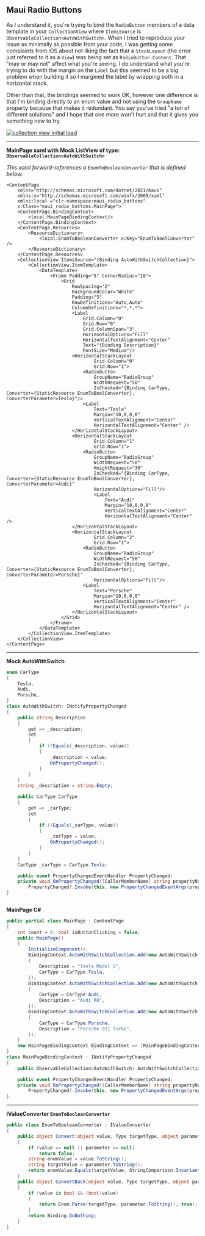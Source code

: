 ## Maui Radio Buttons

As I understand it, you're trying to bind the `RadioButton` members of a data template in your `CollectionView` where `ItemsSource` is `ObservableCollection<AutoWithSwitch>`. When I tried to reproduce your issue as minimally as possible from your code,  I was getting some complaints from iOS about not liking the fact that a `StackLayout` (the error just referred to it as a `View`) was being set as `RadioButton.Content`. That "may or may not" affect what you're seeing. I do understand what you're trying to do with the margin on the `Label` but this seemed to be a big problem when building it so I margined the label by wrapping both in a horizontal stack. 

Other than that, the bindings seemed to work OK, however one difference is that I'm binding directly to an enum value and not using the `GroupName` property because that makes it redundant. You say you've tried "a ton of different solutions" and I hope that one more won't hurt and that it gives you something new to try.

[![collection view initial load][1]][1]
___

**MainPage xaml with Mock ListView of type: `ObservableCollection<AutoWithSwitch>`**

_This xaml forward-references a `EnumToBooleanConverter` that is defined below._

```xaml
<ContentPage 
    xmlns="http://schemas.microsoft.com/dotnet/2021/maui"             
    xmlns:x="http://schemas.microsoft.com/winfx/2009/xaml"             
    xmlns:local ="clr-namespace:maui_radio_buttons"             
    x:Class="maui_radio_buttons.MainPage">
    <ContentPage.BindingContext>
        <local:MainPageBindingContext/>
    </ContentPage.BindingContext>
    <ContentPage.Resources>
        <ResourceDictionary>
            <local:EnumToBooleanConverter x:Key="EnumToBoolConverter" />
        </ResourceDictionary>
    </ContentPage.Resources>
    <CollectionView ItemsSource="{Binding AutoWithSwitchCollection}">
        <CollectionView.ItemTemplate>
            <DataTemplate>
                <Frame Padding="5" CornerRadius="10">
                    <Grid    
                        RowSpacing="2"
                        BackgroundColor="White" 
                        Padding="5"
                        RowDefinitions="Auto,Auto"
                        ColumnDefinitions="*,*,*">
                        <Label 
                            Grid.Column="0"
                            Grid.Row="0"
                            Grid.ColumnSpan="3"
                            HorizontalOptions="Fill"
                            HorizontalTextAlignment="Center"
                            Text="{Binding Description}" 
                            FontSize="Medium"/>
                        <HorizontalStackLayout
                                Grid.Column="0"
                                Grid.Row="1">
                            <RadioButton
                                GroupName="RadioGroup"
                                WidthRequest="50"
                                IsChecked="{Binding CarType, Converter={StaticResource EnumToBoolConverter}, ConverterParameter=Tesla}"/>
                            <Label
                                Text="Tesla"
                                Margin="10,0,0,0" 
                                VerticalTextAlignment="Center"
                                HorizontalTextAlignment="Center" />
                        </HorizontalStackLayout>
                        <HorizontalStackLayout
                                Grid.Column="1"
                                Grid.Row="1">
                            <RadioButton
                                GroupName="RadioGroup"
                                WidthRequest="50"
                                HeightRequest="30"
                                IsChecked="{Binding CarType, Converter={StaticResource EnumToBoolConverter}, ConverterParameter=Audi}"
                                HorizontalOptions="Fill"/>
                                <Label 
                                    Text="Audi"
                                    Margin="10,0,0,0" 
                                    VerticalTextAlignment="Center"
                                    HorizontalTextAlignment="Center" />
                        </HorizontalStackLayout>
                        <HorizontalStackLayout
                                Grid.Column="2"
                                Grid.Row="1">
                            <RadioButton
                                GroupName="RadioGroup"
                                WidthRequest="50"
                                IsChecked="{Binding CarType, Converter={StaticResource EnumToBoolConverter}, ConverterParameter=Porsche}"
                                HorizontalOptions="Fill"/>
                            <Label 
                                Text="Porsche"
                                Margin="10,0,0,0" 
                                VerticalTextAlignment="Center"
                                HorizontalTextAlignment="Center" />
                        </HorizontalStackLayout>
                    </Grid>
                </Frame>
            </DataTemplate>
        </CollectionView.ItemTemplate>
    </CollectionView>
</ContentPage>
```
___
**Mock AutoWithSwitch**
```csharp
enum CarType
{
    Tesla,
    Audi,
    Porsche,
}
class AutoWithSwitch: INotifyPropertyChanged
{
    public string Description
    {
        get => _description;
        set
        {
            if (!Equals(_description, value))
            {
                _description = value;
                OnPropertyChanged();
            }
        }
    }
    string _description = string.Empty;

    public CarType CarType
    {
        get => _carType;
        set
        {
            if (!Equals(_carType, value))
            {
                _carType = value;
                OnPropertyChanged();
            }
        }
    }
    CarType _carType = CarType.Tesla;

    public event PropertyChangedEventHandler PropertyChanged;
    private void OnPropertyChanged([CallerMemberName] string propertyName = null) =>
        PropertyChanged?.Invoke(this, new PropertyChangedEventArgs(propertyName));
}
```

```

```

**MainPage C#**
```csharp
public partial class MainPage : ContentPage
{
    int count = 0; bool isButtonClicking = false;
    public MainPage()
    {
        InitializeComponent();
        BindingContext.AutoWithSwitchCollection.Add(new AutoWithSwitch
        {
            Description = "Tesla Model S",
            CarType = CarType.Tesla,
        });
        BindingContext.AutoWithSwitchCollection.Add(new AutoWithSwitch
        {
            CarType = CarType.Audi,
            Description = "Audi R8",
        });
        BindingContext.AutoWithSwitchCollection.Add(new AutoWithSwitch
        {
            CarType = CarType.Porsche,
            Description = "Porsche 911 Turbo",
        });
    }
    new MainPageBindingContext BindingContext => (MainPageBindingContext)base.BindingContext;
}
class MainPageBindingContext : INotifyPropertyChanged
{
    public ObservableCollection<AutoWithSwitch> AutoWithSwitchCollection { get; } = new ObservableCollection<AutoWithSwitch>();

    public event PropertyChangedEventHandler PropertyChanged;
    private void OnPropertyChanged([CallerMemberName] string propertyName = null) =>
        PropertyChanged?.Invoke(this, new PropertyChangedEventArgs(propertyName));
}
```
___
**IValueConverter `EnumToBooleanConverter`**

```csharp
public class EnumToBooleanConverter : IValueConverter
{
    public object Convert(object value, Type targetType, object parameter, CultureInfo culture)
    {
        if (value == null || parameter == null)
            return false;
        string enumValue = value.ToString();
        string targetValue = parameter.ToString();
        return enumValue.Equals(targetValue, StringComparison.InvariantCultureIgnoreCase);
    }
    public object ConvertBack(object value, Type targetType, object parameter, CultureInfo culture)
    {
        if (value is bool && (bool)value)
        {
            return Enum.Parse(targetType, parameter.ToString(), true);
        }
        return Binding.DoNothing;
    }
}
```


  [1]: https://i.stack.imgur.com/o7OeL.png